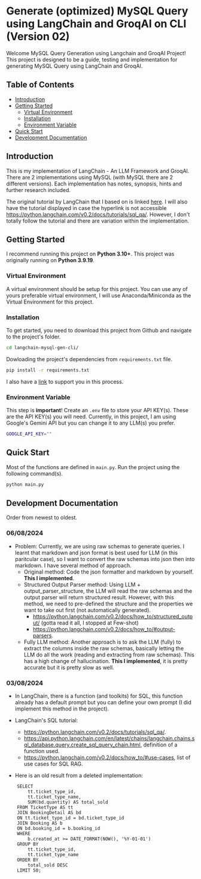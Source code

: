 # Generate (optimized) MySQL Query using LangChain and GroqAI on CLI (Version 02)

Welcome MySQL Query Generation using Langchain and GroqAI Project! This project is designed to be a guide, testing and implementation for generating MySQL Query using LangChain and GroqAI.

## Table of Contents

- [Introduction](#introduction)
- [Getting Started](#getting-started)
  - [Virtual Environment](#Virtual-Environment)
  - [Installation](#installation)
  - [Environment Variable](#Environment-Variable)
- [Quick Start](#Quick-Start)
- [Development Documentation](#development-documentation)

## Introduction

This is my implementation of LangChain - An LLM Framework and GroqAI. There are 2 implementations using MySQL (with MySQL there are 2 different versions). Each implementation has notes, synopsis, hints and further research included.

The original tutorial by LangChain that I based on is linked [here](https://python.langchain.com/v0.2/docs/tutorials/sql_qa/). I will also have the tutorial displayed in case the hyperlink is not accessible https://python.langchain.com/v0.2/docs/tutorials/sql_qa/. However, I don't totally follow the tutorial and there are variation within the implementation.

## Getting Started

I recommend running this project on **Python 3.10+**. This project was originally running on **Python 3.9.19**.

### Virtual Environment

A virtual environment should be setup for this project. You can use any of yours preferable virtual environment, I will use Anaconda/Miniconda as the Virtual Environment for this project.

### Installation

To get started, you need to download this project from Github and navigate to the project's folder.

```sh
cd langchain-mysql-gen-cli/
```

Dowloading the project's dependencies from `requirements.txt` file.

```sh
pip install -r requirements.txt
```

I also have a [link](https://chatgpt.com/share/757c50b4-f574-48d0-a04d-c955d100aeab) to support you in this process.

### Environment Variable

This step is **important**! Create an `.env` file to store your API KEY(s). These are the API KEY(s) you will need. Currently, in this project, I am using Google's Gemini API but you can change it to any LLM(s) you prefer.

```sh
GOOGLE_API_KEY=""
```

## Quick Start

Most of the functions are defined in `main.py`. Run the project using the following command(s).

```sh
python main.py
```

## Development Documentation

Order from newest to oldest.

### 06/08/2024

- Problem: Currently, we are using raw schemas to generate queries. I learnt that markdown and json format is best used for LLM (in this
paritcular case), so I want to convert the raw schemas into json then into markdown. I have several method of approach.
    - Original method: Code the json formatter and markdown by yourself. **This I implemented**.
    - Structured Output Parser method: Using LLM + output_parser_structure, the LLM will read the raw schemas and the output parser will return structured result. However, with this method, we need to pre-defined the structure and the properties we want to take out first (not automatically generated). 
        - https://python.langchain.com/v0.2/docs/how_to/structured_output/ (gotta read it all, I stopped at Few-shot)
        - https://python.langchain.com/v0.2/docs/how_to/#output-parsers.
    - Fully LLM method: Another approach is to ask the LLM (fully) to extract the columns inside the raw schemas, basically letting the LLM do  all the work (reading and extracting from raw schemas). This has a high change of hallucination. **This I implemented**, it is pretty accurate but it is pretty slow as well.

### 03/08/2024

- In LangChain, there is a function (and toolkits) for SQL, this function already has a default prompt but you can define your own prompt (I did implement this method in the project).

- LangChain's SQL tutorial:
  - https://python.langchain.com/v0.2/docs/tutorials/sql_qa/.
  - https://api.python.langchain.com/en/latest/chains/langchain.chains.sql_database.query.create_sql_query_chain.html, definition of a function used.
  - https://python.langchain.com/v0.2/docs/how_to/#use-cases, list of use cases for SQL RAG.

- Here is an old result from a deleted implementation:
```mysql
    SELECT
        tt.ticket_type_id,
        tt.ticket_type_name,
        SUM(bd.quantity) AS total_sold
    FROM TicketType AS tt
    JOIN BookingDetail AS bd
    ON tt.ticket_type_id = bd.ticket_type_id
    JOIN Booking AS b
    ON bd.booking_id = b.booking_id
    WHERE
        b.created_at >= DATE_FORMAT(NOW(), '%Y-01-01')
    GROUP BY
        tt.ticket_type_id,
        tt.ticket_type_name
    ORDER BY
        total_sold DESC
    LIMIT 50;
```